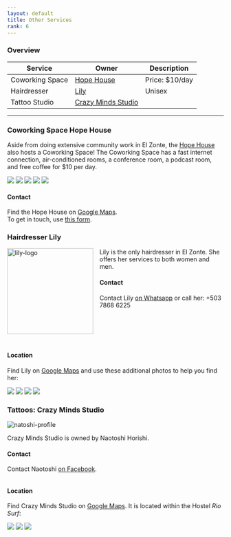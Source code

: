 ```yaml
---
layout: default
title: Other Services
rank: 6
---
```


### Overview

| Service | Owner | Description |
| --- | --- | --- |
| Coworking Space | [Hope House](#coworking-space-hope-house) | Price: $10/day |
| Hairdresser | [Lily](#hairdresser-lily) | Unisex |
| Tattoo Studio | [Crazy Minds Studio](#tattoos-crazy-minds-studio) | |

---

### Coworking Space Hope House

Aside from doing extensive community work in El Zonte, the [Hope House](https://hopehouseelsalvador.org/) also hosts a Coworking Space!
The Coworking Space has a fast internet connection, air-conditioned rooms, a conference room, a podcast room, and free coffee for $10 per day.

![](assets/hopeHouse/hopeHouseCoworking.jpg)
![](assets/hopeHouse/hopeHouseConferenceRoomSmall.jpg)
![](assets/hopeHouse/hopeHousePodcastRoomSmall.jpg)
![](assets/hopeHouse/hopeHouseKitchenSmall.jpg)
![](assets/hopeHouse/hopeHousePrinterSmall.jpg)

#### Contact
Find the Hope House on [Google Maps](https://goo.gl/maps/P6XVyjifvQ5TXNkn8).  
To get in touch, use [this form](https://hopehouseelsalvador.org/contacto/).


### Hairdresser Lily

![lily-logo](assets/lily/LilyLogo.jpg) 
<style>img[alt=lily-logo] { width: 150px; float: left; margin: 0px 15px 20px 0px;}</style>

Lily is the only hairdresser in El Zonte.
She offers her services to both women and men.

#### Contact
Contact Lily [on Whatsapp](https://wa.me/+50378686225) or call her: +503 7868 6225

<!-- stop floating left -->
<div style="clear:both;"></div>

#### Location
Find Lily on [Google Maps](https://goo.gl/maps/VmkFa4tDGWbTtS8v7) and use these additional photos to help you find her:

![](assets/lily/LilySignSmall.jpg)
![](assets/lily/LilyStreetSmall.jpg)
![](assets/lily/LilyCasaSmall.jpg)
![](assets/lily/LilyStudioSmall.jpg)

### Tattoos: Crazy Minds Studio

![natoshi-profile](assets/naotoshi/NaotoshiSurfing.jpg)
<style>img[alt=lily-logo] { width: 200px; float: left; margin: 0px 15px 20px 0px;}</style>
Crazy Minds Studio is owned by Naotoshi Horishi.

#### Contact
Contact Naotoshi [on Facebook](https://www.facebook.com/crazymindstattoo).

<!-- stop floating left -->
<div style="clear:both;"></div>

#### Location
Find Crazy Minds Studio on [Google Maps](https://maps.app.goo.gl/NyyhgNDhKvLxTzCv8).
It is located within the Hostel *Rio Surf*:

![](assets/naotoshi/RioSurfLocation1Small.jpg)
![](assets/naotoshi/RioSurfLocation2Small.jpg)
![](assets/naotoshi/RioSurfLocation3Small.jpg)





